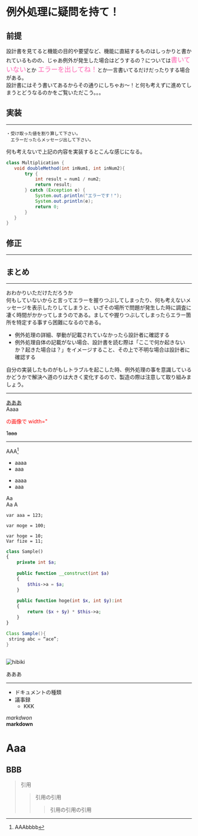 # 例外処理に疑問を持て！

前提
---
設計書を見てると機能の目的や要望など、機能に直結するものはしっかりと書かれているものの、じゃあ例外が発生した場合はどうするの？については<font color="HotPink" size=4>書いていない</font>とか <font color="HotPink" size=4>エラーを出してね！</font>とか一言書いてるだけだったりする場合がある。  
設計書にはそう書いてあるからその通りにしちゃお〜！と何も考えずに進めてしまうとどうなるのかをご覧いただこう。。。

## 実装
---
```
・受け取った値を割り算して下さい。
　エラーだったらメッセージ出して下さい。
```
何も考えないで上記の内容を実装するとこんな感じになる。
```java
class Multiplication {
   void doubleMethod(int inNum1, int inNum2){
	   try {
		   int result = num1 / num2;
		   return result;
	   } catch (Exception e) {
		   System.out.println("エラーです！");
		   System.out.println(e);
		   return 0;
	   }
   }
}
```

## 修正
---

## まとめ
---
おわかりいただけただろうか  
何もしていないからと言ってエラーを握りつぶしてしまったり、何も考えないメッセージを表示したりしてしまうと、いざその場所で問題が発生した時に調査に凄く時間がかかってしまうのである。ましてや握りつぶしてしまったらエラー箇所を特定する事すら困難になるのである。
- 例外処理の詳細、挙動が記載されていなかったら設計者に確認する
- 例外処理自体の記載がない場合、設計書を読む際は「ここで何か起きないか？起きた場合は？」をイメージすること、その上で不明な場合は設計者に確認する

自分の実装したものがもしトラブルを起こした時、例外処理の事を意識しているかどうかで解決へ道のりは大きく変化するので、製造の際は注意して取り組みましょう。



___  
[あああ](https://www.asobou.co.jp/blog/bussiness/markdown)  
Aaaa


<font color=red>
の画像で width="</font>

1~~aaa~~
***

AAA[^1]

+ aaaa
 + aaa 
- aaaa
 - aaa

Aa  
Aa
A



[^1]:AAAbbbb

`var aaa = 123;`

`var moge = 100;`

    var hoge = 10;
    Var fize = 11;
```php
class Sample()
{
	private int $a;
	
	public function __construct(int $a)
	{
		$this->a = $a;
	}
	
	public function hoge(int $x, int $y):int
	{
		return ($x + $y) * $this->a;
	}
}
```

```java
Class Sample(){
 string abc = “ace”;
}
```

<img width="3" alt=" hibiki" src="https://firebasestorage.googleapis.com/v0/b/type-c1c71.appspot.com/o/UPVvXYIWvpsUa9cu%2FPlTku4Oe8S8BuFTS.jpg?alt=media&token=5ea837f5-bdf4-456e-9fed-e59e435dabcd">


![hibiki](https://firebasestorage.googleapis.com/v0/b/type-c1c71.appspot.com/o/UPVvXYIWvpsUa9cu%2FPlTku4Oe8S8BuFTS.jpg?alt=media&token=5ea837f5-bdf4-456e-9fed-e59e435dabcd)

あああ
***

- ドキュメントの種類
 - 議事録
   - KKK 

*markdwon*  
**markdown**

Aaa
======
BBB
-----

>引用
>>引用の引用
>>>引用の引用の引用

